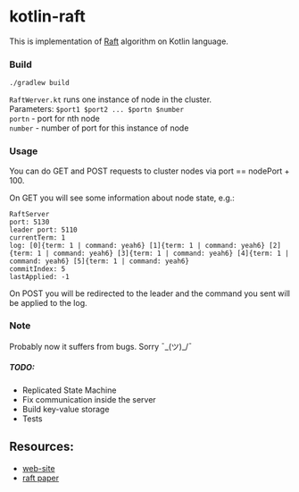 # kotlin-raft

This is implementation of [Raft](https://en.wikipedia.org/wiki/Raft_(computer_science)) algorithm on Kotlin language.  

### Build
`./gradlew build`

`RaftWerver.kt` runs one instance of node in the cluster.  
Parameters: `$port1 $port2 ... $portn $number`  
`portn` - port for nth node  
`number` - number of port for this instance of node

### Usage

You can do GET and POST requests to cluster nodes via port == nodePort + 100.

On GET you will see some information about node state, e.g.:
```
RaftServer 
port: 5130 
leader port: 5110
currentTerm: 1 
log: [0]{term: 1 | command: yeah6} [1]{term: 1 | command: yeah6} [2]{term: 1 | command: yeah6} [3]{term: 1 | command: yeah6} [4]{term: 1 | command: yeah6} [5]{term: 1 | command: yeah6}  
commitIndex: 5 
lastApplied: -1
``` 

On POST you will be redirected to the leader and the command you sent will be applied to the log.

### Note
Probably now it suffers from bugs. Sorry ¯\_(ツ)_/¯

##### TODO:
- Replicated State Machine
- Fix communication inside the server
- Build key-value storage
- Tests

Resources:
- 
- [web-site](https://raft.github.io/)
- [raft paper](https://raft.github.io/raft.pdf)
